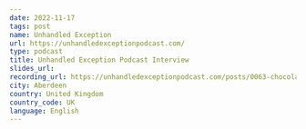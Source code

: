 ```yaml
---
date: 2022-11-17
tags: post
name: Unhandled Exception
url: https://unhandledexceptionpodcast.com/
type: podcast
title: Unhandled Exception Podcast Interview
slides_url:
recording_url: https://unhandledexceptionpodcast.com/posts/0063-chocolatey/
city: Aberdeen
country: United Kingdom
country_code: UK
language: English
---
```

